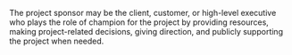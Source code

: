 The project sponsor may be the client, customer, or high-level executive who plays the role of champion for the project by providing resources, making project-related decisions, giving direction, and publicly supporting the project when needed.
